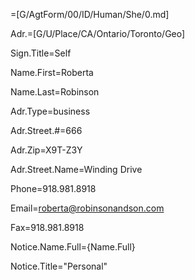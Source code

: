 =[G/AgtForm/00/ID/Human/She/0.md]

Adr.=[G/U/Place/CA/Ontario/Toronto/Geo]

Sign.Title=Self

Name.First=Roberta

Name.Last=Robinson

Adr.Type=business

Adr.Street.#=666

Adr.Zip=X9T-Z3Y

Adr.Street.Name=Winding Drive

Phone=918.981.8918

Email=roberta@robinsonandson.com

Fax=918.981.8918

Notice.Name.Full={Name.Full}

Notice.Title="Personal"


